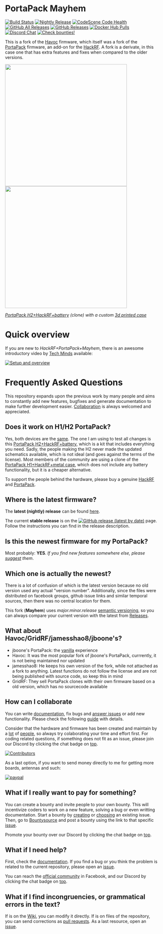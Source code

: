 # PortaPack Mayhem

[![Build Status](https://travis-ci.com/eried/portapack-mayhem.svg?branch=master)](https://travis-ci.com/eried/portapack-mayhem) [![Nightly Release](https://github.com/eried/portapack-mayhem/actions/workflows/create_nightly_release.yml/badge.svg?branch=next)](https://github.com/eried/portapack-mayhem/actions/workflows/create_nightly_release.yml) [![CodeScene Code Health](https://codescene.io/projects/8381/status-badges/code-health)](https://codescene.io/projects/8381) [![GitHub All Releases](https://img.shields.io/github/downloads/eried/portapack-mayhem/total)](https://github.com/eried/portapack-mayhem/releases) [![GitHub Releases](https://img.shields.io/github/downloads/eried/portapack-mayhem/latest/total)](https://github.com/eried/portapack-mayhem/releases/latest) [![Docker Hub Pulls](https://img.shields.io/docker/pulls/eried/portapack.svg)](https://hub.docker.com/r/eried/portapack) [![Discord Chat](https://img.shields.io/discord/719669764804444213.svg)](https://discord.gg/tuwVMv3)  [![Check bounties!](https://img.shields.io/bountysource/team/portapack-mayhem/activity?color=%2333ccff&label=bountysource%20%28USD%29&style=plastic)](https://www.bountysource.com/teams/portapack-mayhem/issues)

This is a fork of the [Havoc](https://github.com/furrtek/portapack-havoc/) firmware, which itself was a fork of the [PortaPack](https://github.com/sharebrained/portapack-hackrf) firmware, an add-on for the [HackRF](http://greatscottgadgets.com/hackrf/). A fork is a derivate, in this case one that has extra features and fixes when compared to the older versions.

[<img src="https://raw.githubusercontent.com/wiki/eried/portapack-mayhem/img/hw_overview_h2_front.png" height="400">](https://github.com/eried/portapack-mayhem/wiki/Hardware-overview) [<img src="https://raw.githubusercontent.com/wiki/eried/portapack-mayhem/img/hw_overview_h2_inside.png" height="400">](https://github.com/eried/portapack-mayhem/wiki/Hardware-overview#portapack-internals)

*[PortaPack H2+HackRF+battery](https://s.click.aliexpress.com/e/_9zbXMk) (clone) with a custom [3d printed case](https://github.com/eried/portapack-mayhem/wiki/H2-Enclosure)*

# Quick overview

If you are new to *HackRF+PortaPack+Mayhem*, there is an awesome introductory video by [Tech Minds](https://www.youtube.com/channel/UC9a8Z6Sp6eb2s3O79pX5Zvg) available:

[![Setup and overview](https://img.youtube.com/vi/kjFB58Y1TAo/0.jpg)](https://www.youtube.com/watch?v=kjFB58Y1TAo)

# Frequently Asked Questions

This repository expands upon the previous work by many people and aims to constantly add new features, bugfixes and generate documentation to make further development easier.  [Collaboration](https://github.com/eried/portapack-mayhem/wiki/How-to-collaborate) is always welcomed and appreciated.

## Does it work on H1/H2 PortaPack?

Yes, both devices are the [same](https://github.com/eried/portapack-mayhem/wiki/First-steps). The one I am using to test all changes is this [PortaPack H2+HackRF+battery](https://s.click.aliexpress.com/e/_9zbXMk), which is a kit that includes everything you need. Sadly, the people making the H2 never made the updated schematics available, which is not ideal (and goes against the terms of the license). Most members of the community are using a clone of the [PortaPack H1+HackRF+metal case](https://s.click.aliexpress.com/e/_dS6liw4), which does not include any battery functionality, but it is a cheaper alternative.

To support the people behind the hardware, please buy a genuine [HackRF](https://greatscottgadgets.com/hackrf/) and [PortaPack](https://store.sharebrained.com/products/portapack-for-hackrf-one-kit).

## Where is the latest firmware?

The **latest (nightly) release** can be found [here](https://github.com/eried/portapack-mayhem/releases/).

The current **stable release** is on the [![GitHub release (latest by date)](https://img.shields.io/github/v/release/eried/portapack-mayhem?label=Releases&style=social)](https://github.com/eried/portapack-mayhem/releases/latest) page. Follow the instructions you can find in the release description. 

## Is this the newest firmware for my PortaPack? 
Most probably: **YES**. *If you find new features somewhere else, please [suggest](https://github.com/eried/portapack-mayhem/issues/new/choose) them*.

## Which one is actually the newest?
There is a lot of confusion of which is the latest version because no old version used any actual "version number". Additionally, since the files were distributed on facebook groups, github issue links and similar temporal sources, then there was no central location for them. 

This fork (**Mayhem**) uses *major.minor.release* [semantic versioning](https://en.wikipedia.org/wiki/Software_versioning), so you can always compare your current version with the latest from [Releases](https://github.com/eried/portapack-mayhem/releases/latest).

## What about Havoc/GridRF/jamesshao8/jboone's?
* jboone's PortaPack: the [vanilla](https://en.wikipedia.org/wiki/Vanilla_software) experience
* Havoc: It was the most popular fork of jboone's PortaPack, currrently, it is not being maintained nor updated
* jamesshao8: He keeps his own version of the fork, while not attached as a fork to anything. Latest functions do not follow the license and are not being published with source code, so keep this in mind
* GridRF: They sell PortaPack clones with their own firmware based on a old version, which has no sourcecode available

## How can I collaborate
You can write [documentation](https://github.com/eried/portapack-mayhem/wiki), fix bugs and [answer issues](https://github.com/eried/portapack-mayhem/issues) or add new functionality. Please check the following [guide](https://github.com/eried/portapack-mayhem/wiki/How-to-collaborate) with details.

Consider that the hardware and firmware has been created and maintain by a [lot](https://github.com/mossmann/hackrf/graphs/contributors) of [people](https://github.com/eried/portapack-mayhem/graphs/contributors), so always try colaborating your time and effort first. For coding related questions, if something does not fit as an issue, please join our Discord by clicking the chat badge on [top](#portapack-mayhem).

[![Contributors](https://contrib.rocks/image?repo=eried/portapack-mayhem)](https://github.com/eried/portapack-mayhem/graphs/contributors)

As a last option, if you want to send money directly to me for getting more boards, antennas and such:

[![paypal](https://www.paypalobjects.com/en_US/i/btn/btn_donate_LG.gif)](https://www.paypal.com/cgi-bin/webscr?cmd=_s-xclick&hosted_button_id=CBPQA4HRRPJQ6&source=url)

## What if I really want to pay for something?
You can create a bounty and invite people to your own bounty. This will incentivize coders to work on a new feature, solving a bug or even writting documentation. Start a bounty by [creating](https://github.com/eried/portapack-mayhem/issues/new/choose) or [choosing](https://github.com/eried/portapack-mayhem/issues/) an existing issue. Then, go to [Bountysource](https://www.bountysource.com/) and post a bounty using the link to that specific [issue](https://www.bountysource.com/teams/portapack-mayhem/issues).

Promote your bounty over our Discord by clicking the chat badge on [top](#portapack-mayhem).

## What if I need help?
First, check the [documentation](https://github.com/eried/portapack-mayhem/wiki). If you find a bug or you think the problem is related to the current repository, please open an [issue](https://github.com/eried/portapack-mayhem/issues/new/choose).

You can reach the [official community](https://www.facebook.com/groups/177623356165819) in Facebook, and our Discord by clicking the chat badge on [top](#portapack-mayhem).

## What if I find incongruencies, or grammatical errors in the text?
If is on the [Wiki](https://github.com/eried/portapack-mayhem/wiki), you can modify it directly. If is on files of the repository, you can send corrections as [pull requests](https://github.com/eried/portapack-mayhem/wiki/How-to-collaborate#coding-new-stuff-or-fixing-bugs). As a last resource, open an [issue](https://github.com/eried/portapack-mayhem/issues/new/choose).
